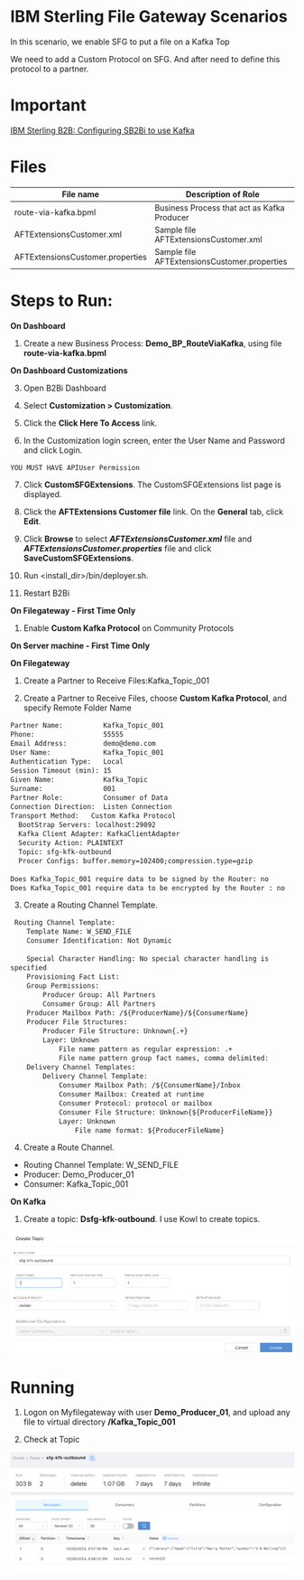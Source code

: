 # IBM Sterling File Gateway Scenarios

In this scenario, we enable SFG to put a file on a Kafka Top

We need to add a Custom Protocol on SFG. And after need to define this protocol to a partner.



# Important 

[IBM Sterling B2B: Configuring SB2Bi to use Kafka](https://ebasso.net/wiki/index.php?title=IBM_Sterling_B2B:_Configuring_SB2Bi_to_use_Kafka)


# Files

| File name                       |            Description of Role                                          |
|---------------------------------|-------------------------------------------------------------------------|
| route-via-kafka.bpml            | Business Process that act as Kafka Producer |
| AFTExtensionsCustomer.xml       | Sample file AFTExtensionsCustomer.xml |
| AFTExtensionsCustomer.properties| Sample file AFTExtensionsCustomer.properties |


# Steps to Run:

**On Dashboard**

1) Create a new Business Process: **Demo_BP_RouteViaKafka**, using file **route-via-kafka.bpml** 

**On Dashboard Customizations**

3) Open B2Bi Dashboard

4) Select **Customization > Customization**. 

5) Click the **Click Here To Access** link. 

6) In the Customization login screen, enter the User Name and Password and click Login.

```
YOU MUST HAVE APIUser Permission
```

7) Click **CustomSFGExtensions**. The CustomSFGExtensions list page is displayed.
   
8) Click the **AFTExtensions Customer file** link. On the **General** tab, click **Edit**.

9) Click **Browse** to select ***AFTExtensionsCustomer.xml*** file and ***AFTExtensionsCustomer.properties*** file and click **SaveCustomSFGExtensions**.

10) Run <install_dir>/bin/deployer.sh.

11) Restart B2Bi


**On Filegateway - First Time Only**


1) Enable **Custom Kafka Protocol** on Community Protocols

**On Server machine - First Time Only**

**On Filegateway**

1) Create a Partner to Receive Files:Kafka_Topic_001

2) Create a Partner to Receive Files, choose **Custom Kafka Protocol**, and specify Remote Folder Name

```
Partner Name:          Kafka_Topic_001
Phone:                 55555
Email Address:         demo@demo.com
User Name:             Kafka_Topic_001
Authentication Type:   Local
Session Timeout (min): 15
Given Name:            Kafka_Topic
Surname:               001
Partner Role:          Consumer of Data
Connection Direction:  Listen Connection
Transport Method:  	Custom Kafka Protocol 	  	 
  BootStrap Servers: localhost:29092 
  Kafka Client Adapter: KafkaClientAdapter 
  Security Action: PLAINTEXT
  Topic: sfg-kfk-outbound 
  Procer Configs: buffer.memory=102400;compression.type=gzip 

Does Kafka_Topic_001 require data to be signed by the Router: no
Does Kafka_Topic_001 require data to be encrypted by the Router : no
```

3) Create a Routing Channel Template.

```
 Routing Channel Template:
    Template Name: W_SEND_FILE
    Consumer Identification: Not Dynamic

    Special Character Handling: No special character handling is specified
    Provisioning Fact List:
    Group Permissions:
        Producer Group: All Partners
        Consumer Group: All Partners
    Producer Mailbox Path: /${ProducerName}/${ConsumerName}
    Producer File Structures:
        Producer File Structure: Unknown{.+}
        Layer: Unknown
            File name pattern as regular expression: .+
            File name pattern group fact names, comma delimited:
    Delivery Channel Templates:
        Delivery Channel Template:
            Consumer Mailbox Path: /${ConsumerName}/Inbox
            Consumer Mailbox: Created at runtime
            Consumer Protocol: protocol or mailbox
            Consumer File Structure: Unknown{${ProducerFileName}}
            Layer: Unknown
                File name format: ${ProducerFileName}
```

4) Create a Route Channel.

* Routing Channel Template: W_SEND_FILE
* Producer: Demo_Producer_01
* Consumer: Kafka_Topic_001


**On Kafka**

1) Create a topic: **Dsfg-kfk-outbound**. I use Kowl to create topics.

![Create a Topic](../../readme_images/sfg-kfk-outbound-create.png)

# Running

1) Logon on Myfilegateway with user **Demo_Producer_01**, and upload any file to virtual directory **/Kafka_Topic_001**

2) Check at Topic

![File at Topic](../../readme_images/sfg-kfk-outbound.png)



